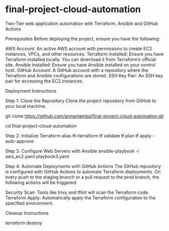 # final-project-cloud-automation
Two-Tier web application automation with Terraform, Ansible and GitHub Actions

Prerequisites
Before deploying the project, ensure you have the following:

AWS Account: An active AWS account with permissions to create EC2 instances, VPCs, and other resources.
Terraform Installed: Ensure you have Terraform installed locally. You can download it from Terraform’s official site.
Ansible Installed: Ensure you have Ansible installed on your control host.
GitHub Account: A GitHub account with a repository where the Terraform and Ansible configurations are stored.
SSH Key Pair: An SSH key pair for accessing the EC2 instances.

Deployment Instructions

Step 1: Clone the Repository
Clone the project repository from GitHub to your local machine.

git clone https://github.com/armanlamba/final-project-cloud-automation.git

cd final-project-cloud-automation

Step 2: Initialize Terraform
alias tf=terraform
tf validate
tf plan
tf apply -auto-approve

Step 3: Configure Web Servers with Ansible
ansible-playbook -i aws_ec2.yaml playbook3.yaml

Step 4: Automate Deployments with GitHub Actions
The GitHub repository is configured with GitHub Actions to automate Terraform deployments. On every push to the staging branch or a pull request to the prod branch, the following actions will be triggered:

Security Scan: Tools like trivy and tflint will scan the Terraform code.
Terraform Apply: Automatically apply the Terraform configuration to the specified environment.

Cleanup Instructions

terraform destroy

